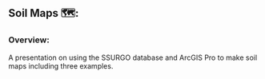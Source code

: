 ## Soil Maps 🗺️:

### Overview: 

A presentation on using the SSURGO database and ArcGIS Pro to make soil maps including three examples. 
